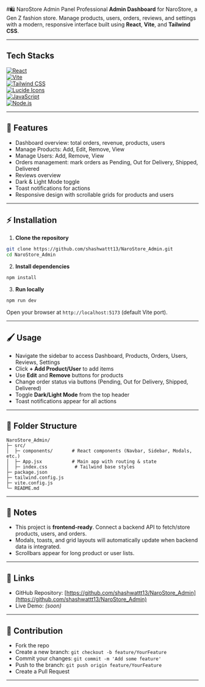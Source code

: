 #🛍️ NaroStore Admin Panel
Professional **Admin Dashboard** for NaroStore, a Gen Z fashion store. Manage products, users, orders, reviews, and settings with a modern, responsive interface built using **React**, **Vite**, and **Tailwind CSS**.

---

## Tech Stacks 

[![React](https://img.shields.io/badge/React-61DAFB?style=for-the-badge&logo=react&logoColor=black)](https://reactjs.org/)  
[![Vite](https://img.shields.io/badge/Vite-646CFF?style=for-the-badge&logo=vite&logoColor=white)](https://vitejs.dev/)  
[![Tailwind CSS](https://img.shields.io/badge/Tailwind%20CSS-06B6D4?style=for-the-badge&logo=tailwind-css&logoColor=white)](https://tailwindcss.com/)  
[![Lucide Icons](https://img.shields.io/badge/Lucide-FFFFFF?style=for-the-badge&logo=lucide&logoColor=black)](https://lucide.dev/)  
[![JavaScript](https://img.shields.io/badge/JavaScript-F7DF1E?style=for-the-badge&logo=javascript&logoColor=black)](https://developer.mozilla.org/en-US/docs/Web/JavaScript)  
[![Node.js](https://img.shields.io/badge/Node.js-339933?style=for-the-badge&logo=node.js&logoColor=white)](https://nodejs.org/)  

---

## 🚀 Features

- Dashboard overview: total orders, revenue, products, users  
- Manage Products: Add, Edit, Remove, View  
- Manage Users: Add, Remove, View  
- Orders management: mark orders as Pending, Out for Delivery, Shipped, Delivered  
- Reviews overview  
- Dark & Light Mode toggle  
- Toast notifications for actions  
- Responsive design with scrollable grids for products and users  

---

## ⚡ Installation

1. **Clone the repository**
```bash
git clone https://github.com/shashwattt13/NaroStore_Admin.git
cd NaroStore_Admin
````

2. **Install dependencies**

```bash
npm install
```

3. **Run locally**

```bash
npm run dev
```

Open your browser at `http://localhost:5173` (default Vite port).

---

## 🖌 Usage

* Navigate the sidebar to access Dashboard, Products, Orders, Users, Reviews, Settings
* Click **+ Add Product/User** to add items
* Use **Edit** and **Remove** buttons for products
* Change order status via buttons (Pending, Out for Delivery, Shipped, Delivered)
* Toggle **Dark/Light Mode** from the top header
* Toast notifications appear for all actions

---

## 📁 Folder Structure

```
NaroStore_Admin/
├─ src/
│  ├─ components/       # React components (Navbar, Sidebar, Modals, etc.)
│  ├─ App.jsx           # Main app with routing & state
│  ├─ index.css          # Tailwind base styles
├─ package.json
├─ tailwind.config.js
├─ vite.config.js
└─ README.md
```

---

## 📌 Notes

* This project is **frontend-ready**. Connect a backend API to fetch/store products, users, and orders.
* Modals, toasts, and grid layouts will automatically update when backend data is integrated.
* Scrollbars appear for long product or user lists.

---

## 🔗 Links

* GitHub Repository: [https://github.com/shashwattt13/NaroStore_Admin](https://github.com/shashwattt13/NaroStore_Admin)
* Live Demo: *(soon)*

---

## 🙌 Contribution

* Fork the repo
* Create a new branch: `git checkout -b feature/YourFeature`
* Commit your changes: `git commit -m 'Add some feature'`
* Push to the branch: `git push origin feature/YourFeature`
* Create a Pull Request

---

